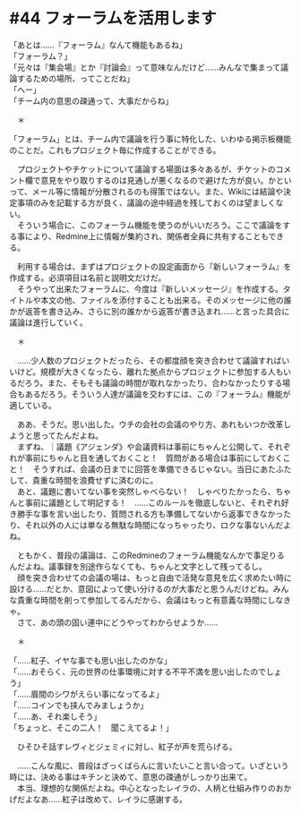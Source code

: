 # #44 フォーラムを活用します
「あとは……『フォーラム』なんて機能もあるね」  
「フォーラム？」  
「元々は『集会場』とか『討論会』って意味なんだけど……みんなで集まって議論するための場所、ってことだね」  
「へー」  
「チーム内の意思の疎通って、大事だからね」

　＊

「フォーラム」とは、チーム内で議論を行う事に特化した、いわゆる掲示板機能のことだ。これもプロジェクト毎に作成することができる。

　プロジェクトやチケットについて議論する場面は多々あるが、チケットのコメント欄で意見をやり取りするのは見通しが悪くなるので避けた方が良い。かといって、メール等に情報が分散されるのも得策ではない。また、Wikiには結論や決定事項のみを記載する方が良く、議論の途中経過を残しておくのは望ましくない。  
　そういう場合に、このフォーラム機能を使うのがいいだろう。ここで議論をする事により、Redmine上に情報が集約され、関係者全員に共有することもできる。

　利用する場合は、まずはプロジェクトの設定画面から『新しいフォーラム』を作成する。必須項目は名前と説明文だけだ。  
　そうやって出来たフォーラムに、今度は『新しいメッセージ』を作成する。タイトルや本文の他、ファイルを添付することも出来る。そのメッセージに他の誰かが返答を書き込み、さらに別の誰かから返答が書き込まれ……と言った具合に議論は進行していく。

　＊

　……少人数のプロジェクトだったら、その都度顔を突き合わせて議論すればいいけど。規模が大きくなったら、離れた拠点からプロジェクトに参加する人もいるだろう。また、そもそも議論の時間が取れなかったり、合わなかったりする場合もあるだろう。そういう人達が議論を交わすには、この『フォーラム』機能が適している。

　ああ、そうだ。思い出した。ウチの会社の会議のやり方、あれもいつか改革しようと思ってたんだよね。  
　まずね、｜議題《アジェンダ》や会議資料は事前にちゃんと公開して、それぞれが事前にちゃんと目を通しておくこと！　質問がある場合は事前にしておくこと！　そうすれば、会議の日までに回答を準備できるじゃない。当日にあたふたして、貴重な時間を浪費せずに済むのに。  
　あと、議題に書いてない事を突然しゃべらない！　しゃべりたかったら、ちゃんと事前に議題として明記する！　……このルールを徹底しないと、それぞれ好き勝手な事を言い出したり、質問される方も準備してないから返事できなかったり、それ以外の人には単なる無駄な時間になっちゃったり、ロクな事ないんだよね。

　ともかく、普段の議論は、このRedmineのフォーラム機能なんかで事足りるんだよね。議事録を別途作らなくても、ちゃんと文字として残ってるし。  
　顔を突き合わせての会議の場は、もっと自由で活発な意見を広く求めたい時に設ける……だとか、意図によって使い分けるのが大事だと思うんだけどね。みんな貴重な時間を削って参加してるんだから、会議はもっと有意義な時間にしなきゃ。  
　さて、あの頭の固い連中にどうやってわからせようか……

　＊

「……紅子、イヤな事でも思い出したのかな」  
「……おそらく、元の世界の仕事環境に対する不平不満を思い出したのでしょう」  
「……眉間のシワがえらい事になってるよ」  
「……コインでも挟んでみましょうか」  
「……あ、それ楽しそう」  
「ちょっと、そこの二人！　聞こえてるよ！」

　ひそひそ話すレヴィとジェミィに対し、紅子が声を荒らげる。

　……こんな風に、普段はざっくばらんに言いたいこと言い合って。いざという時には、決める事はキチンと決めて、意思の疎通がしっかり出来て。  
　本当、理想的な関係だよね。中心となったレイラの、人柄と仕組み作りのおかげだよなあ……紅子は改めて、レイラに感謝する。
